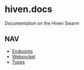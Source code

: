 # hiven.docs

Documentation on the Hiven Swarm

## NAV
- [Endpoints](pages/endpoints.md)
- [Websocket](pages/websocket.md)
- [Types](pages/types.md)